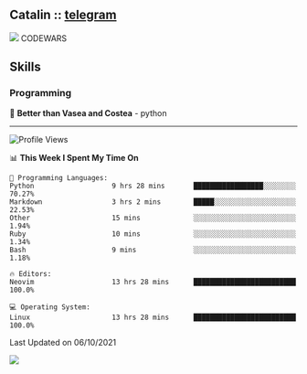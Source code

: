 ## Catalin :: [telegram](https://t.me/catalinhimself) 
![](https://www.codewars.com/users/Catalinhimself/badges/micro) CODEWARS

<!--
![](https://github.com/Catalinhimself/Catalinhimself/blob/main/Sakura_Nene_CPP.jpg)
-->

## Skills
### Programming
🥇 **Better than Vasea and Costea** - python

-----
<!--START_SECTION:waka-->
![Profile Views](http://img.shields.io/badge/Profile%20Views-1-blue)

📊 **This Week I Spent My Time On** 

```text
💬 Programming Languages: 
Python                   9 hrs 28 mins       █████████████████░░░░░░░░   70.27% 
Markdown                 3 hrs 2 mins        █████░░░░░░░░░░░░░░░░░░░░   22.53% 
Other                    15 mins             ░░░░░░░░░░░░░░░░░░░░░░░░░   1.94% 
Ruby                     10 mins             ░░░░░░░░░░░░░░░░░░░░░░░░░   1.34% 
Bash                     9 mins              ░░░░░░░░░░░░░░░░░░░░░░░░░   1.18%

🔥 Editors: 
Neovim                   13 hrs 28 mins      █████████████████████████   100.0%

💻 Operating System: 
Linux                    13 hrs 28 mins      █████████████████████████   100.0%

```


 Last Updated on 06/10/2021
<!--END_SECTION:waka-->

![](https://github-readme-stats.vercel.app/api/wakatime?username=catalinhimself&theme=calm)

  


